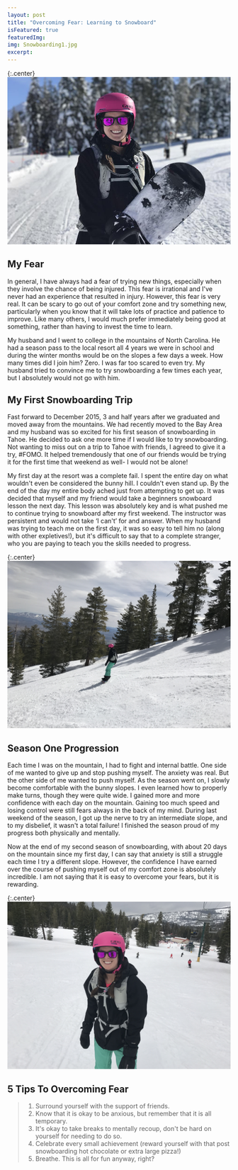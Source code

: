 ```yaml
---
layout: post
title: "Overcoming Fear: Learning to Snowboard"
isFeatured: true
featuredImg:
img: Snowboarding1.jpg
excerpt: 
---
```


{:.center}
![Snowboarding1](/assets/images/Snowboarding1.jpg "Snowboarding1")

## My Fear

In general, I have always had a fear of trying new things, especially when they involve the chance of being injured. This fear is irrational and I've never had an experience that resulted in injury. However, this fear is very real. It can be scary to go out of your comfort zone and try something new, particularly when you know that it will take lots of practice and patience to improve. Like many others, I would much prefer immediately being good at something, rather than having to invest the time to learn.

My husband and I went to college in the mountains of North Carolina. He had a season pass to the local resort all 4 years we were in school and during the winter months would be on the slopes a few days a week. How many times did I join him? Zero.  I was far too scared to even try. My husband tried to convince me to try snowboarding a few times each year, but I absolutely would not go with him.

## My First Snowboarding Trip

Fast forward to December 2015, 3 and half years after we graduated and moved away from the mountains. We had recently moved to the Bay Area and my husband was so excited for his first season of snowboarding in Tahoe. He decided to ask one more time if I would like to try snowboarding. Not wanting to miss out on a trip to Tahoe with friends, I agreed to give it a try, #FOMO. It helped tremendously that one of our friends would be trying it for the first time that weekend as well- I would not be alone!

My first day at the resort was a complete fail. I spent the entire day on what wouldn't even be considered the bunny hill. I couldn't even stand up. By the end of the day my entire body ached just from attempting to get up. It was decided that myself and my friend would take a beginners snowboard lesson the next day. This lesson was absolutely key and is what pushed me to continue trying to snowboard after my first weekend. The instructor was persistent and would not take ‘I can't’ for and answer. When my husband was trying to teach me on the first day, it was so easy to tell him no (along with other expletives!), but it's difficult to say that to a complete stranger, who you are paying to teach you the skills needed to progress.

{:.center}
![Snowboarding2](/assets/images/Snowboarding2.jpg "Snowboarding2")

## Season One Progression

Each time I was on the mountain, I had to fight and internal battle. One side of me wanted to give up and stop pushing myself. The anxiety was real. But the other side of me wanted to push myself. As the season went on, I slowly become comfortable with the bunny slopes. I even learned how to properly make turns, though they were quite wide. I gained more and more confidence with each day on the mountain. Gaining too much speed and losing control were still fears always in the back of my mind. During last weekend of the season, I got up the nerve to try an intermediate slope, and to my disbelief, it wasn't a total failure! I finished the season proud of my progress both physically and mentally.

Now at the end of my second season of snowboarding, with about 20 days on the mountain since my first day, I can say that anxiety is still a struggle each time I try a different slope. However, the confidence I have earned over the course of pushing myself out of my comfort zone is absolutely incredible. I am not saying that it is easy to overcome your fears, but it is rewarding.

{:.center}
![Snowboarding3](/assets/images/Snowboarding3.jpg "Snowboarding3")

## 5 Tips To Overcoming Fear
>1. Surround yourself with the support of friends.
>2. Know that it is okay to be anxious, but remember that it is all temporary.
>3. It's okay to take breaks to mentally recoup, don't be hard on yourself for needing to do so.
>4. Celebrate every small achievement (reward yourself with that post snowboarding hot chocolate or extra large pizza!)
>5. Breathe. This is all for fun anyway, right?
